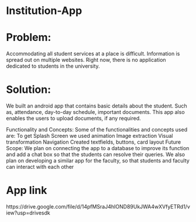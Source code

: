 # Institution-App
<h1>Problem:</h1> Accommodating all student services at a place is difficult. Information is spread out on multiple websites. Right now, there is no application dedicated to students in the university.
<h1>Solution:</h1> We built an android app that contains basic details about the student. Such as, attendance, day-to-day schedule, important documents. This app also enables the users to upload documents, if any required. 

Functionality and Concepts: 
Some of the functionalities and concepts used are:
To get Splash Screen we used animation
Image extraction
Visual transformation
Navigation
Created textfields, buttons, card layout 
Future Scope: 
We plan on connecting the app to a database to improve its function and add a chat box so that the students can resolve their queries.
We also plan on developing a similar app for the faculty, so that students and faculty can interact with each other
<h1> App link </h1>
https://drive.google.com/file/d/14pfMSraJ4hIOND89UkJWA4wXVfyETRd1/view?usp=drivesdk
